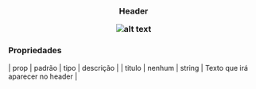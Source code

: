 <h3 align="center">Header</p> 

![alt text](https://raw.githubusercontent.com/vitoralvesdev/react-native-componentes/master/prints/Header.jpeg)

### Propriedades 
| prop | padrão | tipo | descrição |
| titulo | nenhum | string | Texto que irá aparecer no header |